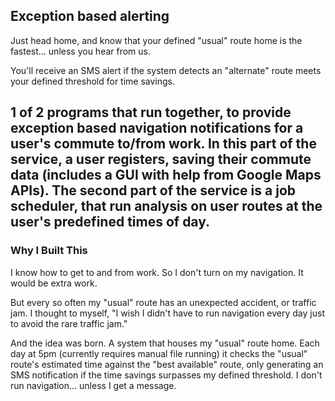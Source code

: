 ## Exception based alerting
Just head home, and know that your defined "usual" route home is the fastest... unless you hear from us.

You'll receive an SMS alert if the system detects an "alternate" route meets your defined threshold for time savings.

## 1 of 2 programs that run together, to provide exception based navigation notifications for a user's commute to/from work. In this part of the service, a user registers, saving their commute data (includes a GUI with help from Google Maps APIs). The second part of the service is a job scheduler, that run analysis on user routes at the user's predefined times of day.

### Why I Built This
I know how to get to and from work. So I don't turn on my navigation. It would be extra work.

But every so often my "usual" route has an unexpected accident, or traffic jam. I thought to myself, "I wish I didn't have to run navigation every day just to avoid the rare traffic jam."

And the idea was born. A system that houses my "usual" route home. Each day at 5pm (currently requires manual file running) it checks the "usual" route's estimated time against the "best available" route, only generating an SMS notification if the time savings surpasses my defined threshold. I don't run navigation... unless I get a message.